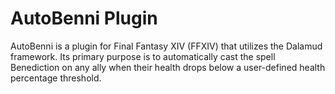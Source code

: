# AutoBenni Plugin

AutoBenni is a plugin for Final Fantasy XIV (FFXIV) that utilizes the Dalamud framework. Its primary purpose is to automatically cast the spell Benediction on any ally when their health drops below a user-defined health percentage threshold.
